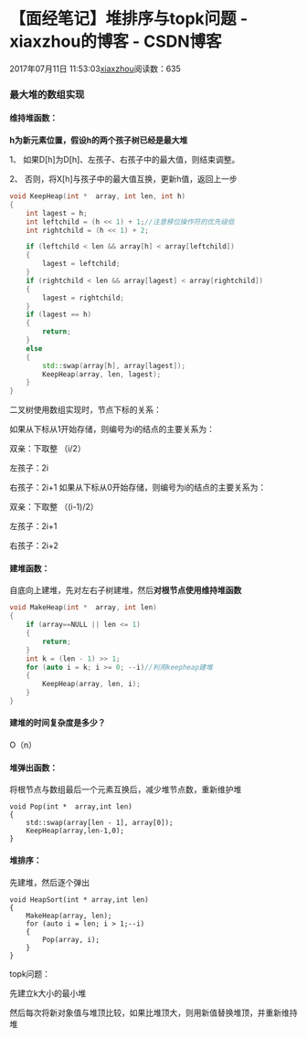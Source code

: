 # 【面经笔记】堆排序与topk问题 - xiaxzhou的博客 - CSDN博客





2017年07月11日 11:53:03[xiaxzhou](https://me.csdn.net/xiaxzhou)阅读数：635








### 最大堆的数组实现

#### 维持堆函数：

**h为新元素位置，假设h的两个孩子树已经是最大堆**

1、 如果D[h]为D[h]、左孩子、右孩子中的最大值，则结束调整。 

2、 否则，将X[h]与孩子中的最大值互换，更新h值，返回上一步

```cpp
void KeepHeap(int *  array, int len, int h)
{
    int lagest = h;
    int leftchild = (h << 1) + 1;//注意移位操作符的优先级低
    int rightchild = (h << 1) + 2;

    if (leftchild < len && array[h] < array[leftchild])
    {
        lagest = leftchild;
    }
    if (rightchild < len && array[lagest] < array[rightchild])
    {
        lagest = rightchild;
    }
    if (lagest == h)
    {
        return;
    }
    else
    {
        std::swap(array[h], array[lagest]);
        KeepHeap(array, len, lagest);
    }
}
```

> 
二叉树使用数组实现时，节点下标的关系：


如果从下标从1开始存储，则编号为i的结点的主要关系为： 

双亲：下取整 （i/2） 

左孩子：2i 

右孩子：2i+1
如果从下标从0开始存储，则编号为i的结点的主要关系为： 

双亲：下取整 （(i-1)/2） 

左孩子：2i+1 

右孩子：2i+2
#### 建堆函数：

自底向上建堆，先对左右子树建堆，然后**对根节点使用维持堆函数**

```cpp
void MakeHeap(int *  array, int len)
{
    if (array==NULL || len <= 1)
    {
        return;
    }
    int k = (len - 1) >> 1;
    for (auto i = k; i >= 0; --i)//利用keepheap建堆
    {
        KeepHeap(array, len, i);
    }
}
```

#### 建堆的时间复杂度是多少？

O（n）

#### 堆弹出函数：

将根节点与数组最后一个元素互换后，减少堆节点数，重新维护堆

```
void Pop(int *  array,int len)
{
    std::swap(array[len - 1], array[0]);
    KeepHeap(array,len-1,0);
}
```

#### 堆排序：

先建堆，然后逐个弹出

```
void HeapSort(int * array,int len)
{
    MakeHeap(array, len);
    for (auto i = len; i > 1;--i)
    {
        Pop(array, i);
    }
}
```

topk问题：

先建立k大小的最小堆

然后每次将新对象值与堆顶比较，如果比堆顶大，则用新值替换堆顶，并重新维持堆





